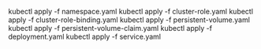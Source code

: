 kubectl apply -f namespace.yaml
kubectl apply -f cluster-role.yaml
kubectl apply -f cluster-role-binding.yaml
kubectl apply -f persistent-volume.yaml
kubectl apply -f persistent-volume-claim.yaml
kubectl apply -f deployment.yaml
kubectl apply -f service.yaml